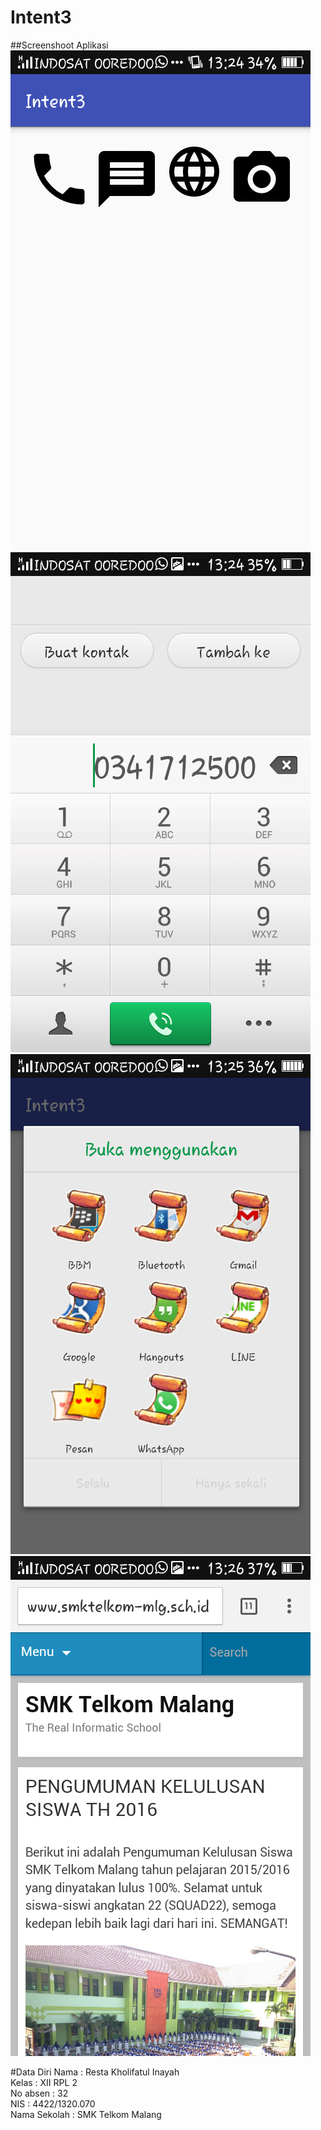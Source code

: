 # Intent3

##Screenshoot Aplikasi
![Screenshoot 1](https://github.com/restainayah/Intent3/blob/master/Screenshot_2016-10-12-13-24-17.png)
![Screenshoot 2](https://github.com/restainayah/Intent3/blob/master/Screenshot_2016-10-12-13-24-49.png)
![Screenshoot 1](https://github.com/restainayah/Intent3/blob/master/Screenshot_2016-10-12-13-25-37.png)
![Screenshoot 2](https://github.com/restainayah/Intent3/blob/master/Screenshot_2016-10-12-13-26-44.png)

#Data Diri
Nama  : Resta Kholifatul Inayah <br>
Kelas : XII RPL 2 <br>
No absen : 32 <br>
NIS : 4422/1320.070 <br>
Nama Sekolah : SMK Telkom Malang <br>
